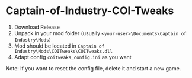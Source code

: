 # Captain-of-Industry-COI-Tweaks
 
1. Download Release
2. Unpack in your mod folder (usually `<your-user>\Documents\Captain of Industry\Mods`)
3. Mod should be located in `Captain of Industry\Mods\COITweaks\COITweaks.dll`
4. Adapt config `coitweaks_config.ini` as you want

Note: If you want to reset the config file, delete it and start a new game.